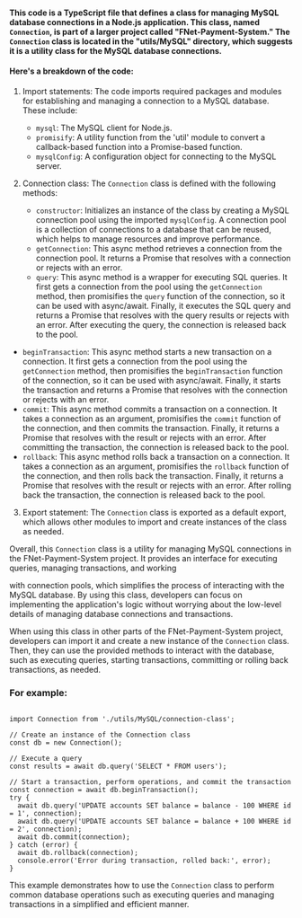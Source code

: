 ####  This code is a TypeScript file that defines a class for managing MySQL database connections in a Node.js application. This class, named `Connection`, is part of a larger project called "FNet-Payment-System." The `Connection` class is located in the "utils/MySQL" directory, which suggests it is a utility class for the MySQL database connections.

####  Here's a breakdown of the code:

1. Import statements: The code imports required packages and modules for establishing and managing a connection to a MySQL database. These include:
    
    
    - `mysql`: The MySQL client for Node.js.
    - `promisify`: A utility function from the 'util' module to convert a callback-based function into a Promise-based function.
    - `mysqlConfig`: A configuration object for connecting to the MySQL server.
2. Connection class: The `Connection` class is defined with the following methods:
    
    
    - `constructor`: Initializes an instance of the class by creating a MySQL connection pool using the imported `mysqlConfig`. A connection pool is a collection of connections to a database that can be reused, which helps to manage resources and improve performance.
    - `getConnection`: This async method retrieves a connection from the connection pool. It returns a Promise that resolves with a connection or rejects with an error.
    - `query`: This async method is a wrapper for executing SQL queries. It first gets a connection from the pool using the `getConnection` method, then promisifies the `query` function of the connection, so it can be used with async/await. Finally, it executes the SQL query and returns a Promise that resolves with the query results or rejects with an error. After executing the query, the connection is released back to the pool.

- `beginTransaction`: This async method starts a new transaction on a connection. It first gets a connection from the pool using the `getConnection` method, then promisifies the `beginTransaction` function of the connection, so it can be used with async/await. Finally, it starts the transaction and returns a Promise that resolves with the connection or rejects with an error.
- `commit`: This async method commits a transaction on a connection. It takes a connection as an argument, promisifies the `commit` function of the connection, and then commits the transaction. Finally, it returns a Promise that resolves with the result or rejects with an error. After committing the transaction, the connection is released back to the pool.
- `rollback`: This async method rolls back a transaction on a connection. It takes a connection as an argument, promisifies the `rollback` function of the connection, and then rolls back the transaction. Finally, it returns a Promise that resolves with the result or rejects with an error. After rolling back the transaction, the connection is released back to the pool.

3. Export statement: The `Connection` class is exported as a default export, which allows other modules to import and create instances of the class as needed.

Overall, this `Connection` class is a utility for managing MySQL connections in the FNet-Payment-System project. It provides an interface for executing queries, managing transactions, and working

with connection pools, which simplifies the process of interacting with the MySQL database. By using this class, developers can focus on implementing the application's logic without worrying about the low-level details of managing database connections and transactions.

When using this class in other parts of the FNet-Payment-System project, developers can import it and create a new instance of the `Connection` class. Then, they can use the provided methods to interact with the database, such as executing queries, starting transactions, committing or rolling back transactions, as needed.

### For example:

```

import Connection from './utils/MySQL/connection-class';

// Create an instance of the Connection class
const db = new Connection();

// Execute a query
const results = await db.query('SELECT * FROM users');

// Start a transaction, perform operations, and commit the transaction
const connection = await db.beginTransaction();
try {
  await db.query('UPDATE accounts SET balance = balance - 100 WHERE id = 1', connection);
  await db.query('UPDATE accounts SET balance = balance + 100 WHERE id = 2', connection);
  await db.commit(connection);
} catch (error) {
  await db.rollback(connection);
  console.error('Error during transaction, rolled back:', error);
}

```

This example demonstrates how to use the `Connection` class to perform common database operations such as executing queries and managing transactions in a simplified and efficient manner.

